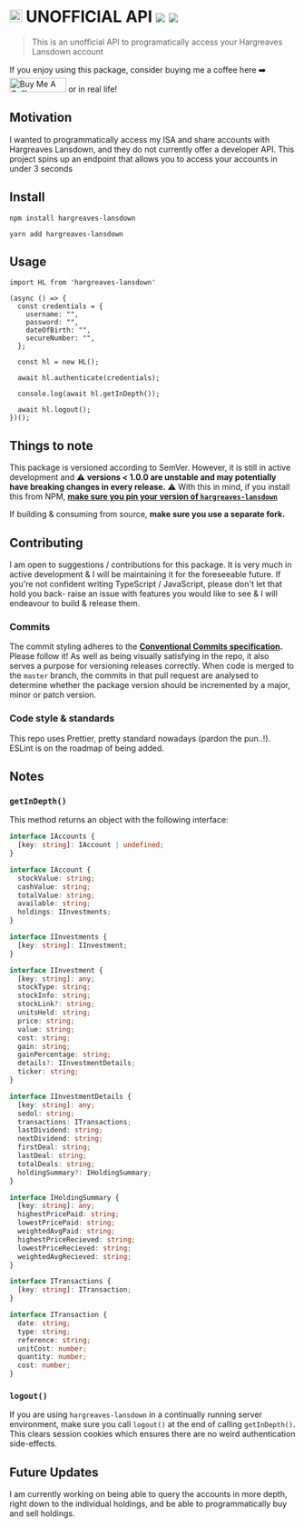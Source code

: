 # <img src="https://upload.wikimedia.org/wikipedia/en/thumb/3/32/Hargreaves_Lansdown_logo.svg/1280px-Hargreaves_Lansdown_logo.svg.png" height="22" /> UNOFFICIAL API ![](https://github.com/jamiehaywood/hl/workflows/build/badge.svg) ![](https://img.shields.io/npm/v/hargreaves-lansdown)

> This is an unofficial API to programatically access your Hargreaves Lansdown account


If you enjoy using this package, consider buying me a coffee here ➡️ <a href="https://www.buymeacoffee.com/jamiehaywood" target="_blank"><img src="https://www.buymeacoffee.com/assets/img/custom_images/orange_img.png" alt="Buy Me A Coffee" style="height: 25px !important;width: 100px" ></a> or in real life!
## Motivation

I wanted to programmatically access my ISA and share accounts with Hargreaves Lansdown, and they do not currently offer a developer API. This project spins up an endpoint that allows you to access your accounts in under 3 seconds

## Install

```
npm install hargreaves-lansdown
```

```
yarn add hargreaves-lansdown
```

## Usage

```
import HL from 'hargreaves-lansdown'

(async () => {
  const credentials = {
    username: "",
    password: "",
    dateOfBirth: "",
    secureNumber: "",
  };

  const hl = new HL();

  await hl.authenticate(credentials);

  console.log(await hl.getInDepth());

  await hl.logout();
})();
```

## Things to note

This package is versioned according to SemVer. However, it is still in active development and ⚠️ **versions < 1.0.0 are unstable and may potentially have breaking changes in every release.** ⚠️ With this in mind, if you install this from NPM, [**make sure you pin your version of `hargreaves-lansdown`**](https://docs.renovatebot.com/dependency-pinning/#what-is-dependency-pinning:~:text=If%20instead%20you%20%22pin%22%20your%20dependencies,foobar%20version%201.1.0%20and%20no%20other%22.)

If building & consuming from source, **make sure you use a separate fork.**

## Contributing
I am open to suggestions / contributions for this package. It is very much in active development & I will be maintaining it for the foreseeable future. If you're not confident writing TypeScript / JavaScript, please don't let that hold you back- raise an issue with features you would like to see & I will endeavour to build & release them. 

### Commits

The commit styling adheres to the **[Conventional Commits specification](https://www.conventionalcommits.org/en/v1.0.0/).** Please follow it!
As well as being visually satisfying in the repo, it also serves a purpose for versioning releases correctly.
When code is merged to the `master` branch, the commits in that pull request are analysed to determine whether the package version should be incremented by a major, minor or patch version.

### Code style & standards

This repo uses Prettier, pretty standard nowadays (pardon the pun..!). ESLint is on the roadmap of being added.

## Notes

### `getInDepth()`

This method returns an object with the following interface:

```ts
interface IAccounts {
  [key: string]: IAccount | undefined;
}

interface IAccount {
  stockValue: string;
  cashValue: string;
  totalValue: string;
  available: string;
  holdings: IInvestments;
}

interface IInvestments {
  [key: string]: IInvestment;
}

interface IInvestment {
  [key: string]: any;
  stockType: string;
  stockInfo: string;
  stockLink?: string;
  unitsHeld: string;
  price: string;
  value: string;
  cost: string;
  gain: string;
  gainPercentage: string;
  details?: IInvestmentDetails;
  ticker: string;
}

interface IInvestmentDetails {
  [key: string]: any;
  sedol: string;
  transactions: ITransactions;
  lastDividend: string;
  nextDividend: string;
  firstDeal: string;
  lastDeal: string;
  totalDeals: string;
  holdingSummary?: IHoldingSummary;
}

interface IHoldingSummary {
  [key: string]: any;
  highestPricePaid: string;
  lowestPricePaid: string;
  weightedAvgPaid: string;
  highestPriceRecieved: string;
  lowestPriceRecieved: string;
  weightedAvgRecieved: string;
}

interface ITransactions {
  [key: string]: ITransaction;
}

interface ITransaction {
  date: string;
  type: string;
  reference: string;
  unitCost: number;
  quantity: number;
  cost: number;
}
```

### `logout()`

If you are using `hargreaves-lansdown` in a continually running server environment, make sure you call `logout()` at the end of calling `getInDepth()`. This clears session cookies which ensures there are no weird authentication side-effects.

## Future Updates

I am currently working on being able to query the accounts in more depth, right down to the individual holdings, and be able to programmatically buy and sell holdings.